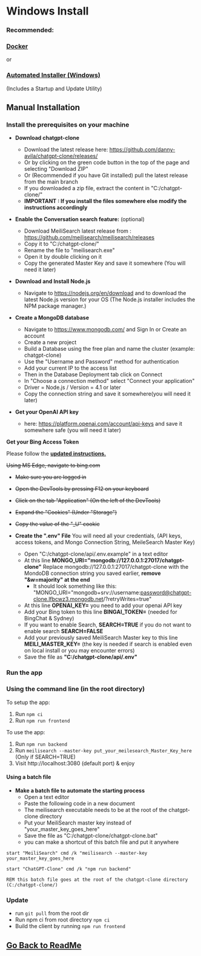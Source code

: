 ﻿# Windows Install

### Recommended:
### **[Docker](docker_install.md)**
or
### **[Automated Installer (Windows)](https://github.com/fuegovic/chatgpt-clone-local-installer)**
(Includes a Startup and Update Utility)
##

## Manual Installation
### Install the prerequisites on your machine

  - **Download chatgpt-clone**
   
    - Download the latest release here: https://github.com/danny-avila/chatgpt-clone/releases/
    - Or by clicking on the green code button in the top of the page and selecting "Download ZIP"
    - Or (Recommended if you have Git installed) pull the latest release from the main branch
    - If you downloaded a zip file, extract the content in "C:/chatgpt-clone/" 
    - **IMPORTANT : If you install the files somewhere else modify the instructions accordingly**
  
  - **Enable the Conversation search feature:** (optional)
		
    - Download MeiliSearch latest release from : https://github.com/meilisearch/meilisearch/releases
    - Copy it to "C:/chatgpt-clone/"
    - Rename the file to "meilisearch.exe"
    - Open it by double clicking on it
    - Copy the generated Master Key and save it somewhere (You will need it later)

  - **Download and Install Node.js**
    
    - Navigate to https://nodejs.org/en/download and to download the latest Node.js version for your OS (The Node.js installer includes the NPM package manager.)
    
  - **Create a MongoDB database**
    
    - Navigate to https://www.mongodb.com/ and Sign In or Create an account
    - Create a new project
    - Build a Database using the free plan and name the cluster (example: chatgpt-clone)
    - Use the "Username and Password" method for authentication
    - Add your current IP to the access list
    - Then in the Database Deployment tab click on Connect
    - In "Choose a connection method" select "Connect your application"
    - Driver = Node.js / Version = 4.1 or later
    - Copy the connection string and save it somewhere(you will need it later)
    
     
  - **Get your OpenAI API key** 
	  - here: https://platform.openai.com/account/api-keys and save it somewhere safe (you will need it later)

   **Get your Bing Access Token**
   
  Please follow the **[updated instructions.](https://github.com/danny-avila/chatgpt-clone/issues/370#issuecomment-1560382302)**
  
  ~~Using MS Edge, navigate to bing.com~~
   - ~~Make sure you are logged in~~
   - ~~Open the DevTools by pressing F12 on your keyboard~~
   - ~~Click on the tab "Application" (On the left of the DevTools)~~
   - ~~Expand the "Cookies" (Under "Storage")~~
   - ~~Copy the value of the "\_U" cookie~~

- **Create the ".env" File** 
You will need all your credentials, (API keys, access tokens, and Mongo Connection String, MeileSearch Master Key)
  - Open "C:/chatgpt-clone/api/.env.example" in a text editor
  - At this line **MONGO_URI="mongodb://127.0.0.1:27017/chatgpt-clone"**
    Replace mongodb://127.0.0.1:27017/chatgpt-clone with the MondoDB connection string you saved earlier, **remove "&w=majority" at the end**
    - It should look something like this: "MONGO_URI="mongodb+srv://username:password@chatgpt-clone.lfbcwz3.mongodb.net/?retryWrites=true"
  - At this line **OPENAI_KEY=** you need to add your openai API key
  - Add your Bing token to this line **BINGAI_TOKEN=** (needed for BingChat & Sydney)
  - If you want to enable Search, **SEARCH=TRUE** if you do not want to enable search **SEARCH=FALSE**
  - Add your previously saved MeiliSearch Master key to this line **MEILI_MASTER_KEY=** (the key is needed if search is enabled even on local install or you may encounter errors)
  - Save the file as **"C:/chatgpt-clone/api/.env"**

### Run the app

### Using the command line (in the root directory)
To setup the app:
1. Run `npm ci`
2. Run `npm run frontend`

To use the app:
1. Run `npm run backend`
2. Run `meilisearch --master-key put_your_meilesearch_Master_Key_here` (Only if SEARCH=TRUE)
3. Visit http://localhost:3080 (default port) & enjoy

#### Using a batch file

- **Make a batch file to automate the starting process**
  - Open a text editor
  - Paste the following code in a new document
  - The meilisearch executable needs to be at the root of the chatgpt-clone directory
  - Put your MeiliSearch master key instead of "your_master_key_goes_here"
  - Save the file as "C:/chatgpt-clone/chatgpt-clone.bat"
  - you can make a shortcut of this batch file and put it anywhere

```
start "MeiliSearch" cmd /k "meilisearch --master-key your_master_key_goes_here

start "ChatGPT-Clone" cmd /k "npm run backend"

REM this batch file goes at the root of the chatgpt-clone directory (C:/chatgpt-clone/)
```

### **Update**
- run `git pull` from the root dir
- Run npm ci from root directory `npm ci`
- Build the client by running `npm run frontend`


##

## [Go Back to ReadMe](../../README.md)
